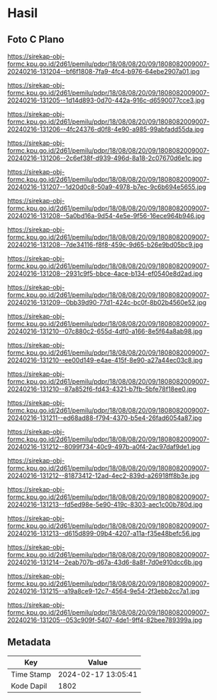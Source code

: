 # Hasil

## Foto C Plano

https://sirekap-obj-formc.kpu.go.id/2d61/pemilu/pdpr/18/08/08/20/09/1808082009007-20240216-131204--bf6f1808-7fa9-4fc4-b976-64ebe2907a01.jpg

https://sirekap-obj-formc.kpu.go.id/2d61/pemilu/pdpr/18/08/08/20/09/1808082009007-20240216-131205--1d14d893-0d70-442a-916c-d6590077cce3.jpg

https://sirekap-obj-formc.kpu.go.id/2d61/pemilu/pdpr/18/08/08/20/09/1808082009007-20240216-131206--4fc24376-d0f8-4e90-a985-99abfadd55da.jpg

https://sirekap-obj-formc.kpu.go.id/2d61/pemilu/pdpr/18/08/08/20/09/1808082009007-20240216-131206--2c6ef38f-d939-496d-8a18-2c07670d6e1c.jpg

https://sirekap-obj-formc.kpu.go.id/2d61/pemilu/pdpr/18/08/08/20/09/1808082009007-20240216-131207--1d20d0c8-50a9-4978-b7ec-9c6b694e5655.jpg

https://sirekap-obj-formc.kpu.go.id/2d61/pemilu/pdpr/18/08/08/20/09/1808082009007-20240216-131208--5a0bd16a-9d54-4e5e-9f56-16ece964b946.jpg

https://sirekap-obj-formc.kpu.go.id/2d61/pemilu/pdpr/18/08/08/20/09/1808082009007-20240216-131208--7de34116-f8f8-459c-9d65-b26e9bd05bc9.jpg

https://sirekap-obj-formc.kpu.go.id/2d61/pemilu/pdpr/18/08/08/20/09/1808082009007-20240216-131208--2931c9f5-bbce-4ace-b134-ef0540e8d2ad.jpg

https://sirekap-obj-formc.kpu.go.id/2d61/pemilu/pdpr/18/08/08/20/09/1808082009007-20240216-131209--0bb39d90-77d1-424c-bc0f-8b02b4560e52.jpg

https://sirekap-obj-formc.kpu.go.id/2d61/pemilu/pdpr/18/08/08/20/09/1808082009007-20240216-131210--07c880c2-655d-4df0-a166-8e5f64a8ab98.jpg

https://sirekap-obj-formc.kpu.go.id/2d61/pemilu/pdpr/18/08/08/20/09/1808082009007-20240216-131210--ee00d149-e4ae-415f-8e90-a27a44ec03c8.jpg

https://sirekap-obj-formc.kpu.go.id/2d61/pemilu/pdpr/18/08/08/20/09/1808082009007-20240216-131210--87a852f6-fd43-4321-b7fb-5bfe78f18ee0.jpg

https://sirekap-obj-formc.kpu.go.id/2d61/pemilu/pdpr/18/08/08/20/09/1808082009007-20240216-131211--ed68ad88-f794-4370-b5e4-26fad6054a87.jpg

https://sirekap-obj-formc.kpu.go.id/2d61/pemilu/pdpr/18/08/08/20/09/1808082009007-20240216-131212--8099f734-40c9-497b-a0f4-2ac97daf9de1.jpg

https://sirekap-obj-formc.kpu.go.id/2d61/pemilu/pdpr/18/08/08/20/09/1808082009007-20240216-131212--81873412-12ad-4ec2-839d-a26918ff8b3e.jpg

https://sirekap-obj-formc.kpu.go.id/2d61/pemilu/pdpr/18/08/08/20/09/1808082009007-20240216-131213--fd5ed98e-5e90-419c-8303-aec1c00b780d.jpg

https://sirekap-obj-formc.kpu.go.id/2d61/pemilu/pdpr/18/08/08/20/09/1808082009007-20240216-131213--d615d899-09b4-4207-a11a-f35e48befc56.jpg

https://sirekap-obj-formc.kpu.go.id/2d61/pemilu/pdpr/18/08/08/20/09/1808082009007-20240216-131214--2eab707b-d67a-43d6-8a8f-7d0e910dcc6b.jpg

https://sirekap-obj-formc.kpu.go.id/2d61/pemilu/pdpr/18/08/08/20/09/1808082009007-20240216-131215--a19a8ce9-12c7-4564-9e54-2f3ebb2cc7a1.jpg

https://sirekap-obj-formc.kpu.go.id/2d61/pemilu/pdpr/18/08/08/20/09/1808082009007-20240216-131205--053c909f-5407-4de1-9ff4-82bee789399a.jpg


## Metadata

| Key        | Value               |
| ---------- | ------------------- |
| Time Stamp | 2024-02-17 13:05:41 |
| Kode Dapil | 1802                |



